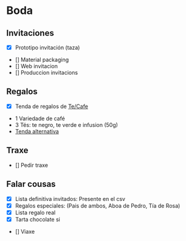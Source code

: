 # Boda

## Invitaciones
- [x] Prototipo invitación (taza)
- [] Material packaging  
- [] Web invitacion
- [] Produccion invitacions

## Regalos 
- [x] Tenda de regalos de [Te/Cafe](https://goo.gl/maps/ramVekYiLpqzSzcr7)
 - 1 Variedade de café
 - 3 Tés: te negro, te verde e infusion (50g)
 - [Tenda alternativa](https://mistelanea.com/)

## Traxe
- [] Pedir traxe

## Falar cousas
- [x] Lista definitiva invitados: Presente en el csv
- [x] Regalos especiales: (Pais de ambos, Aboa de Pedro, Tía de Rosa)
- [x] Lista regalo real
- [x] Tarta chocolate si
- [] Viaxe
